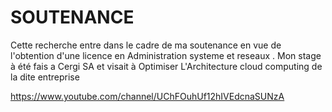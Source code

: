 # SOUTENANCE
Cette recherche entre dans le cadre de ma soutenance en vue de l'obtention d'une licence en Administration systeme et reseaux . 
Mon stage à été fais a Cergi SA et visait à Optimiser L'Architecture cloud computing de la dite entreprise 

https://www.youtube.com/channel/UChFOuhUf12hIVEdcnaSUNzA
